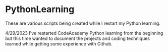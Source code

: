 # PythonLearning
These are various scripts being created while I restart my Python learning.

4/29/2023
I've restarted CodeAcademy Python learning from the beginning but this time wanted to document the projects and coding techniques learned while
getting some experience with Github.
